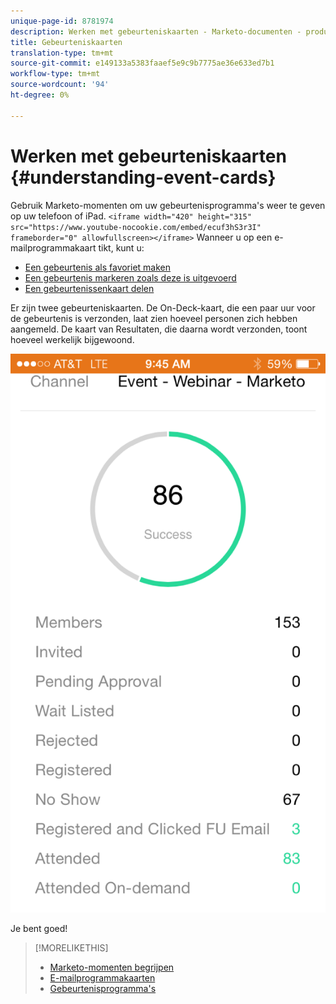 ```yaml
---
unique-page-id: 8781974
description: Werken met gebeurteniskaarten - Marketo-documenten - productdocumentatie
title: Gebeurteniskaarten
translation-type: tm+mt
source-git-commit: e149133a5383faaef5e9c9b7775ae36e633ed7b1
workflow-type: tm+mt
source-wordcount: '94'
ht-degree: 0%

---
```



# Werken met gebeurteniskaarten {#understanding-event-cards}

Gebruik Marketo-momenten om uw gebeurtenisprogramma&#39;s weer te geven op uw telefoon of iPad.
`<iframe width="420" height="315" src="https://www.youtube-nocookie.com/embed/ecuf3hS3r3I" frameborder="0" allowfullscreen></iframe>` Wanneer u op een e-mailprogrammakaart tikt, kunt u:

* [Een gebeurtenis als favoriet maken](../../../../../product-docs/core-marketo-concepts/mobile-apps/marketo-moments/working-with-moments/creating-a-favorite.md)
* [Een gebeurtenis markeren zoals deze is uitgevoerd](../../../../../product-docs/core-marketo-concepts/mobile-apps/marketo-moments/working-with-moments/marking-it-done.md)
* [Een gebeurtenissenkaart delen](../../../../../product-docs/core-marketo-concepts/mobile-apps/marketo-moments/working-with-moments/sharing-a-moment.md)

Er zijn twee gebeurteniskaarten. De On-Deck-kaart, die een paar uur voor de gebeurtenis is verzonden, laat zien hoeveel personen zich hebben aangemeld. De kaart van Resultaten, die daarna wordt verzonden, toont hoeveel werkelijk bijgewoond.

![](assets/image2015-7-15-16-3a56-3a16.png)

Je bent goed!

>[!MORELIKETHIS]
>
>* [Marketo-momenten begrijpen](understanding-marketo-moments.md)
>* [E-mailprogrammakaarten](understanding-email-program-cards.md)
>* [Gebeurtenisprogramma&#39;s](../../../../../product-docs/demand-generation/events/understanding-events/understanding-event-programs.md)

>



